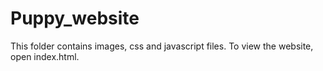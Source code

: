 # Puppy_website
This folder contains images, css and javascript files. To view the website, open index.html.

